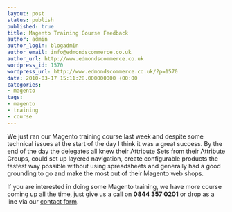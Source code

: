 ```yaml
---
layout: post
status: publish
published: true
title: Magento Training Course Feedback
author: admin
author_login: blogadmin
author_email: info@edmondscommerce.co.uk
author_url: http://www.edmondscommerce.co.uk
wordpress_id: 1570
wordpress_url: http://www.edmondscommerce.co.uk/?p=1570
date: 2010-03-17 15:11:28.000000000 +00:00
categories:
- magento
tags:
- magento
- training
- course
---
```

We just ran our Magento training course last week and despite some technical issues at the start of the day I think it was a great success. By the end of the day the delegates all knew their Attribute Sets from their Attribute Groups, could set up layered navigation, create configurable products the fastest way possible without using spreadsheets and generally had a good grounding to go and make the most out of their Magento web shops.

If you are interested in doing some Magento training, we have more course coming up all the time, just give us a call on <strong>0844 357 0201</strong> or drop as a line via our <a href="http://www.edmondscommerce.co.uk/contact-us/">contact form</a>.

